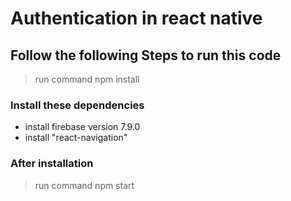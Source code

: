 # Authentication in react native 
## Follow the following Steps to run this code
> run command npm install
### Install these dependencies
- install firebase version 7.9.0
- install "react-navigation"
### After installation 
>  run command npm start
